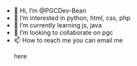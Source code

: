 - 👋 Hi, I’m @PGCDev-Bean
- 👀 I’m interested in python, html, css, php
- 🌱 I’m currently learning js, java
- 💞️ I’m looking to collaborate on pgc
- 📫 How to reach me you can email me <html><p><a src="mailto:bean.webop@projectgamingcommunity.uk">here<a/></p></html>

<!---
PGCDev-Bean/PGCDev-Bean is a ✨ special ✨ repository because its `README.md` (this file) appears on your GitHub profile.
You can click the Preview link to take a look at your changes.
--->
